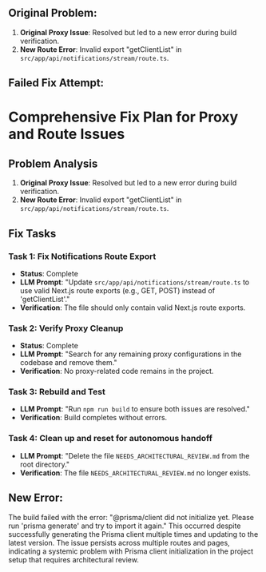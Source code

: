 ## Original Problem:
1. **Original Proxy Issue**: Resolved but led to a new error during build verification.
2. **New Route Error**: Invalid export "getClientList" in `src/app/api/notifications/stream/route.ts`.

## Failed Fix Attempt:
# Comprehensive Fix Plan for Proxy and Route Issues

## Problem Analysis
1. **Original Proxy Issue**: Resolved but led to a new error during build verification.
2. **New Route Error**: Invalid export "getClientList" in `src/app/api/notifications/stream/route.ts`.

## Fix Tasks

### Task 1: Fix Notifications Route Export
- **Status**: Complete
- **LLM Prompt**: "Update `src/app/api/notifications/stream/route.ts` to use valid Next.js route exports (e.g., GET, POST) instead of 'getClientList'."
- **Verification**: The file should only contain valid Next.js route exports.

### Task 2: Verify Proxy Cleanup
- **Status**: Complete
- **LLM Prompt**: "Search for any remaining proxy configurations in the codebase and remove them."
- **Verification**: No proxy-related code remains in the project.

### Task 3: Rebuild and Test
- **LLM Prompt**: "Run `npm run build` to ensure both issues are resolved."
- **Verification**: Build completes without errors.

### Task 4: Clean up and reset for autonomous handoff
- **LLM Prompt**: "Delete the file `NEEDS_ARCHITECTURAL_REVIEW.md` from the root directory."
- **Verification**: The file `NEEDS_ARCHITECTURAL_REVIEW.md` no longer exists.

## New Error:
The build failed with the error: "@prisma/client did not initialize yet. Please run 'prisma generate' and try to import it again." This occurred despite successfully generating the Prisma client multiple times and updating to the latest version. The issue persists across multiple routes and pages, indicating a systemic problem with Prisma client initialization in the project setup that requires architectural review.